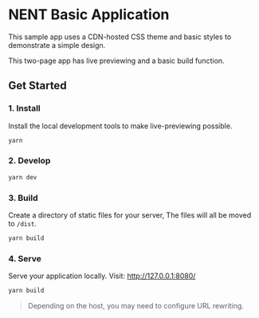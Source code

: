 # NENT Basic Application

This sample app uses a CDN-hosted CSS theme and basic styles to demonstrate a simple design. 

This two-page app has live previewing and a basic build function.

## Get Started

### 1. Install 
Install the local development tools to make live-previewing possible.

```bash
yarn
```

### 2. Develop

```bash
yarn dev
```

### 3. Build

Create a directory of static files for your server, The files will all be moved to `/dist`.

```bash
yarn build
```

### 4. Serve
Serve your application locally. Visit: http://127.0.0.1:8080/

```bash
yarn build
```

> Depending on the host, you may need to configure URL rewriting.